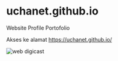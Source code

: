 # uchanet.github.io
Website Profile Portofolio

Akses ke alamat https://uchanet.github.io/

![web digicast](https://user-images.githubusercontent.com/1781043/104145031-84391a00-5400-11eb-9350-9c7b5c72d116.PNG)
